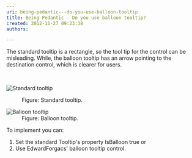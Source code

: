 ```yaml
---
uri: being-pedantic---do-you-use-balloon-tooltip
title: Being Pedantic - Do you use balloon tooltip?
created: 2012-11-27 09:23:38
authors:

---
```





<span class='intro'> <p>The standard tooltip is a rectangle, so the tool tip for the control can be misleading. While, the balloon tooltip has an arrow pointing to the destination control, which is clearer for users.</p> </span>

​<dl class="badImage"><dt><img alt="Standard tooltip" src="http&#58;//www.ssw.com.au/ssw/Standards/Rules/Images/BadTooltip.gif" /></dt>
<dd>Figure&#58; Standard tooltip.</dd></dl>
<dl class="goodImage"><dt><img alt="Balloon tooltip" src="http&#58;//www.ssw.com.au/ssw/Standards/Rules/Images/GoodTooltip.gif" /></dt>
<dd>Figure&#58; Balloon tooltip.</dd></dl>
<div>To implement you can&#58;</div>
<ol><li>Set the standard Tooltip's property IsBalloon true or</li>
<li>Use EdwardForgacs' balloon tooltip control.</li></ol>



